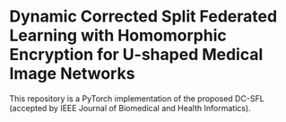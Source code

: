 # Dynamic Corrected Split Federated Learning with Homomorphic Encryption for U-shaped Medical Image Networks

This repository is a PyTorch implementation of the proposed DC-SFL (accepted by IEEE Journal of Biomedical and Health Informatics). 
